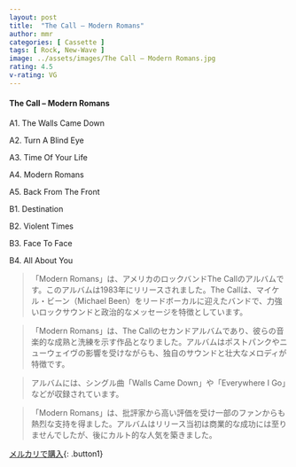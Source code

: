 ```yaml
---
layout: post
title:  "The Call – Modern Romans"
author: mmr
categories: [ Cassette ]
tags: [ Rock, New-Wave ]
image: ../assets/images/The Call – Modern Romans.jpg
rating: 4.5
v-rating: VG
---
```


#### The Call – Modern Romans

A1. The Walls Came Down

A2. Turn A Blind Eye

A3. Time Of Your Life

A4. Modern Romans

A5. Back From The Front

B1. Destination

B2. Violent Times

B3. Face To Face

B4. All About You

> 「Modern Romans」は、アメリカのロックバンドThe Callのアルバムです。このアルバムは1983年にリリースされました。The Callは、マイケル・ビーン（Michael Been）をリードボーカルに迎えたバンドで、力強いロックサウンドと政治的なメッセージを特徴としています。

> 「Modern Romans」は、The Callのセカンドアルバムであり、彼らの音楽的な成熟と洗練を示す作品となりました。アルバムはポストパンクやニューウェイヴの影響を受けながらも、独自のサウンドと壮大なメロディが特徴です。

> アルバムには、シングル曲「Walls Came Down」や「Everywhere I Go」などが収録されています。

> 「Modern Romans」は、批評家から高い評価を受け一部のファンからも熱烈な支持を得ました。アルバムはリリース当初は商業的な成功には至りませんでしたが、後にカルト的な人気を築きました。


[メルカリで購入](https://jp.mercari.com/item/m79709500241){: .button1}

